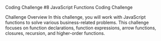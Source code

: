 Coding Challenge #8
JavaScript Functions Coding Challenge

Challenge Overview
In this challenge, you will work with JavaScript functions to solve various business-related problems. This challenge focuses on function declarations, function expressions, arrow functions, closures, recursion, and higher-order functions.
